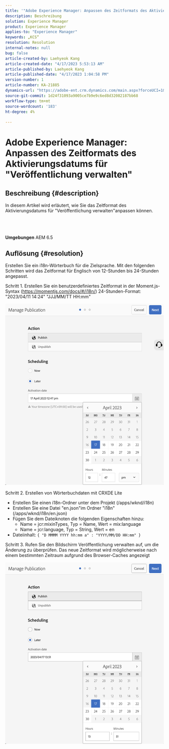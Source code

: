 ```yaml
---
title: '"Adobe Experience Manager: Anpassen des Zeitformats des Aktivierungsdatums für "Veröffentlichung verwalten"'
description: Beschreibung
solution: Experience Manager
product: Experience Manager
applies-to: "Experience Manager"
keywords: „KCS“
resolution: Resolution
internal-notes: null
bug: false
article-created-by: Laehyeok Kang
article-created-date: "4/17/2023 5:53:13 AM"
article-published-by: Laehyeok Kang
article-published-date: "4/17/2023 1:04:58 PM"
version-number: 1
article-number: KA-21885
dynamics-url: "https://adobe-ent.crm.dynamics.com/main.aspx?forceUCI=1&pagetype=entityrecord&etn=knowledgearticle&id=4d43f31c-e4dc-ed11-a7c7-6045bd006149"
source-git-commit: 1d24f31093a9005ce7b9e9c6ed8d32082187bb68
workflow-type: tm+mt
source-wordcount: '183'
ht-degree: 4%

---
```


# Adobe Experience Manager: Anpassen des Zeitformats des Aktivierungsdatums für &quot;Veröffentlichung verwalten&quot;

## Beschreibung {#description}

In diesem Artikel wird erläutert, wie Sie das Zeitformat des Aktivierungsdatums für &quot;Veröffentlichung verwalten&quot;anpassen können.<br><br> <br><br><br>
<b>Umgebungen</b>
AEM 6.5


## Auflösung {#resolution}


Erstellen Sie ein i18n-Wörterbuch für die Zielsprache. Mit den folgenden Schritten wird das Zeitformat für Englisch von 12-Stunden bis 24-Stunden angepasst.

Schritt 1. Erstellen Sie ein benutzerdefiniertes Zeitformat in der Moment.js-Syntax (https://momentjs.com/docs/#/i18n/) 24-Stunden-Format: &quot;2023/04/11 14:24&quot; &quot;JJJ/MM/TT HH:mm&quot;

![](assets/2268ea95-e6dc-ed11-a7c7-6045bd006ce9.png)

Schritt 2. Erstellen von Wörterbuchdaten mit CRXDE Lite

- Erstellen Sie einen i18n-Ordner unter dem Projekt (/apps/wknd/i18n)
- Erstellen Sie eine Datei &quot;en.json&quot;im Ordner &quot;i18n&quot;(/apps/wknd/i18n/en.json)
- Fügen Sie dem Dateiknoten die folgenden Eigenschaften hinzu:
   - Name = jcr:mixinTypes, Typ = Name, Wert = mix:language
   - Name = jcr:language, Typ = String, Wert = en
- Dateiinhalt: `{ "D MMMM YYYY hh:mm a" : "YYYY/MM/DD HH:mm" }`


Schritt 3. Rufen Sie den Bildschirm Veröffentlichung verwalten auf, um die Änderung zu überprüfen. Das neue Zeitformat wird möglicherweise nach einem bestimmten Zeitraum aufgrund des Browser-Caches angezeigt

![](assets/87f593ae-e6dc-ed11-a7c7-6045bd006ce9.png)
